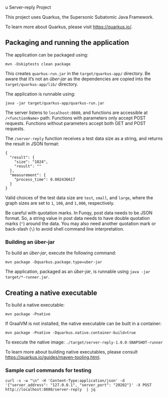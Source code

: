 u Server-reply Project

This project uses Quarkus, the Supersonic Subatomic Java Framework.

To learn more about Quarkus, please visit  https://quarkus.io/.

## Packaging and running the application

The application can be packaged using:
```shell script
mvn -Dskiptests clean package
```
This creates `quarkus-run.jar` in the `target/quarkus-app/` directory.
Be aware that it’s not an _über-jar_ as the dependencies are copied into the `target/quarkus-app/lib/` directory.

The application is runnable using:
```shell script
java -jar target/quarkus-app/quarkus-run.jar
```

The server listens to `localhost:8080`, and functions are accessible at `/<functionName>` path. 
Functions with parameters only accept POST requests. Functions without parameters accept both GET and POST requests.

The `/server-reply` function receives a test data size as a string, and returns the result in JSON format:
```
{
  "result": {
    "size": "1024",
    "result": ""
  },
  "measurement": {
    "process_time": 0.002436617
  }
}
```
Valid choices of the test data size are `test`, `small`, and `large`, where the graph sizes are set to `1`, `100`, and `1,000`, respectively.

Be careful with quotation marks. In Funqy, post data needs to be JSON format. So, a string value in post data needs to have double quotation marks (`"`)
around the data. You may also need another quotation mark or back-slash (`\`) to avoid shell command line interpretation.

### Building an über-jar
To build an _über-jar_, execute the following command:
```shell script
mvn package -Dquarkus.package.type=uber-jar
```

The application, packaged as an _über-jar_, is runnable using `java -jar target/*-runner.jar`.

## Creating a native executable

To build a native executable: 
```shell script
mvn package -Pnative
```

If GraalVM is not installed, the native executable can be built in a container: 
```shell script
mvn package -Pnative -Dquarkus.native.container-build=true
```

To execute the native image: `./target/server-reply-1.0.0-SNAPSHOT-runner`

To learn more about building native executables, please consult https://quarkus.io/guides/maven-tooling.html.


### Sample curl commands for testing
```
curl -s -w "\n" -H 'Content-Type:application/json' -d '{"server_address": "127.0.0.1", "server_port": "20202"}' -X POST http://localhost:8080/server-reply  | jq
```
